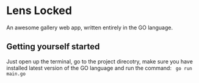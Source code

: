 # Lens Locked
An awesome gallery web app, written entirely in the GO language.

## Getting yourself started
Just open up the terminal, go to the project direcotry, make sure you have installed latest version of the GO language and run the command:
``` go run main.go```
